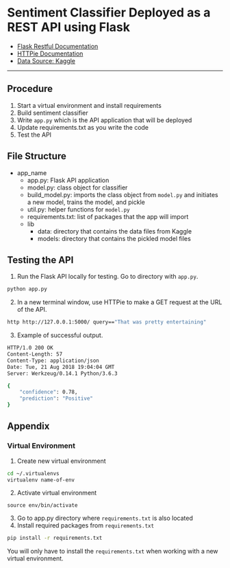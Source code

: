 # Sentiment Classifier Deployed as a REST API using Flask

* [Flask Restful Documentation]()
* [HTTPie Documentation](https://httpie.org/doc)
* [Data Source: Kaggle](https://www.kaggle.com/c/sentiment-analysis-on-movie-reviews/data)
___

## Procedure
1. Start a virtual environment and install requirements
3. Build sentiment classifier
4. Write `app.py` which is the API application that will be deployed
5. Update requirements.txt as you write the code
6. Test the API


## File Structure
* app_name
  * app.py: Flask API application
  * model.py: class object for classifier
  * build_model.py: imports the class object from `model.py` and initiates a new model, trains the model, and pickle
  * util.py: helper functions for `model.py`
  * requirements.txt: list of packages that the app will import
  * lib
      * data: directory that contains the data files from Kaggle
      * models: directory that contains the pickled model files


## Testing the API
1. Run the Flask API locally for testing. Go to directory with `app.py`.

```bash
python app.py
```


2. In a new terminal window, use HTTPie to make a GET request at the URL of the API.

```bash
http http://127.0.0.1:5000/ query=="That was pretty entertaining"
```


3. Example of successful output.

```bash
HTTP/1.0 200 OK
Content-Length: 57
Content-Type: application/json
Date: Tue, 21 Aug 2018 19:04:04 GMT
Server: Werkzeug/0.14.1 Python/3.6.3

{
    "confidence": 0.78,
    "prediction": "Positive"
}
```


## Appendix

### Virtual Environment
1. Create new virtual environment
```bash
cd ~/.virtualenvs
virtualenv name-of-env
```
2. Activate virtual environment
```
source env/bin/activate
```
3. Go to app.py directory where `requirements.txt` is also located
4. Install required packages from `requirements.txt`
```bash
pip install -r requirements.txt
```
You will only have to install the `requirements.txt` when working with a new virtual environment.
